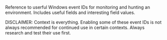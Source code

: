 Reference to userful Windows event IDs for monitoring and hunting an environment. Includes useful fields and interesting field values.


DISCLAIMER: Context is everything. Enabling some of these event IDs is not always recommended for continued use in certain contexts. Always research and test their use first.
